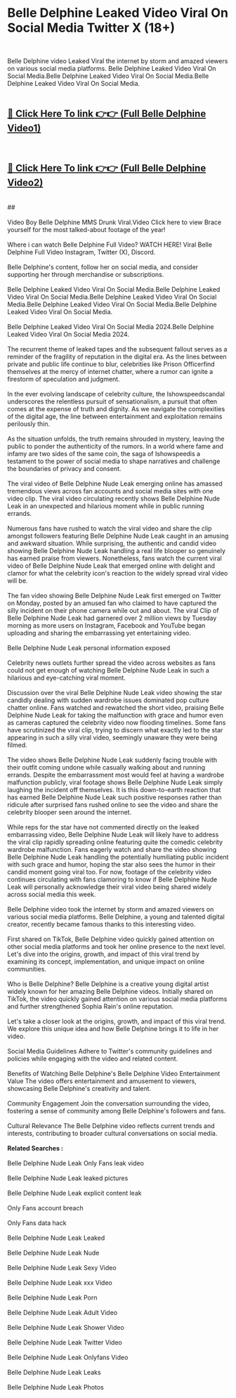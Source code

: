 # Belle Delphine Leaked Video Viral On Social Media Twitter X (18+) <br>
<br>

Belle Delphine video Leaked Viral the internet by storm and amazed viewers on various social media platforms. Belle Delphine Leaked Video Viral On Social Media.Belle Delphine Leaked Video Viral On Social Media.Belle Delphine Leaked Video Viral On Social Media.<br>
 <br>

##  <a href="https://play.trustnlinepharmacy.us?title=Full Belle_Delphine&ref=git">🔴 Click Here To link 👉👉 (Full Belle Delphine Video1)</a><br>
  <br>

##  <a href="https://play.trustnlinepharmacy.us?title=Full Belle_Delphine&ref=git">🔴 Click Here To link 👉👉 (Full Belle Delphine Video2)</a><br>
  <br>
  ##


  <br>

  <br>
Video Boy Belle Delphine MMS Drunk Viral.Video Click here to view Brace yourself for the most talked-about footage of the year!
<br><br>
Where i can watch Belle Delphine Full Video? WATCH HERE! Viral Belle Delphine Full Video Instagram, Twitter (X), Discord.
<br><br>
Belle Delphine's content, follow her on social media, and consider supporting her through merchandise or subscriptions.
<br><br>
Belle Delphine Leaked Video Viral On Social Media.Belle Delphine Leaked Video Viral On Social Media.Belle Delphine Leaked Video Viral On Social Media.Belle Delphine Leaked Video Viral On Social Media.Belle Delphine Leaked Video Viral On Social Media.
<br><br>
Belle Delphine Leaked Video Viral On Social Media 2024.Belle Delphine Leaked Video Viral On Social Media 2024.
<br><br>
The recurrent theme of leaked tapes and the subsequent fallout serves as a reminder of the fragility of reputation in the digital era. As the lines between private and public life continue to blur, celebrities like Prison Officerfind themselves at the mercy of internet chatter, where a rumor can ignite a firestorm of speculation and judgment.
<br><br>
In the ever evolving landscape of celebrity culture, the Ishowspeedscandal underscores the relentless pursuit of sensationalism, a pursuit that often comes at the expense of truth and dignity. As we navigate the complexities of the digital age, the line between entertainment and exploitation remains perilously thin.
<br><br>
As the situation unfolds, the truth remains shrouded in mystery, leaving the public to ponder the authenticity of the rumors. In a world where fame and infamy are two sides of the same coin, the saga of Ishowspeedis a testament to the power of social media to shape narratives and challenge the boundaries of privacy and consent.
<br><br>
The viral video of Belle Delphine Nude Leak emerging online has amassed tremendous views across fan accounts and social media sites with one video clip. The viral video circulating recently shows Belle Delphine Nude Leak in an unexpected and hilarious moment while in public running errands.
<br><br>
Numerous fans have rushed to watch the viral video and share the clip amongst followers featuring Belle Delphine Nude Leak caught in an amusing and awkward situation. While surprising, the authentic and candid video showing Belle Delphine Nude Leak handling a real life blooper so genuinely has earned praise from viewers. Nonetheless, fans watch the current viral video of Belle Delphine Nude Leak that emerged online with delight and clamor for what the celebrity icon's reaction to the widely spread viral video will be.
<br><br>
The fan video showing Belle Delphine Nude Leak first emerged on Twitter on Monday, posted by an amused fan who claimed to have captured the silly incident on their phone camera while out and about. The viral Clip of Belle Delphine Nude Leak had garnered over 2 million views by Tuesday morning as more users on Instagram, Facebook and YouTube began uploading and sharing the embarrassing yet entertaining video.
<br><br>
Belle Delphine Nude Leak personal information exposed
<br><br>
Celebrity news outlets further spread the video across websites as fans could not get enough of watching Belle Delphine Nude Leak in such a hilarious and eye-catching viral moment.
<br><br>
Discussion over the viral Belle Delphine Nude Leak video showing the star candidly dealing with sudden wardrobe issues dominated pop culture chatter online. Fans watched and rewatched the short video, praising Belle Delphine Nude Leak for taking the malfunction with grace and humor even as cameras captured the celebrity video now flooding timelines. Some fans have scrutinized the viral clip, trying to discern what exactly led to the star appearing in such a silly viral video, seemingly unaware they were being filmed.
<br><br>
The video shows Belle Delphine Nude Leak suddenly facing trouble with their outfit coming undone while casually walking about and running errands. Despite the embarrassment most would feel at having a wardrobe malfunction publicly, viral footage shows Belle Delphine Nude Leak simply laughing the incident off themselves. It is this down-to-earth reaction that has earned Belle Delphine Nude Leak such positive responses rather than ridicule after surprised fans rushed online to see the video and share the celebrity blooper seen around the internet.
<br><br>
While reps for the star have not commented directly on the leaked embarrassing video, Belle Delphine Nude Leak will likely have to address the viral clip rapidly spreading online featuring quite the comedic celebrity wardrobe malfunction. Fans eagerly watch and share the video showing Belle Delphine Nude Leak handling the potentially humiliating public incident with such grace and humor, hoping the star also sees the humor in their candid moment going viral too. For now, footage of the celebrity video continues circulating with fans clamoring to know if Belle Delphine Nude Leak will personally acknowledge their viral video being shared widely across social media this week.
<br><br>
Belle Delphine video took the internet by storm and amazed viewers on various social media platforms. Belle Delphine, a young and talented digital creator, recently became famous thanks to this interesting video.
<br><br>
First shared on TikTok, Belle Delphine video quickly gained attention on other social media platforms and took her online presence to the next level. Let's dive into the origins, growth, and impact of this viral trend by examining its concept, implementation, and unique impact on online communities.
<br><br>
Who is Belle Delphine? Belle Delphine is a creative young digital artist widely known for her amazing Belle Delphine videos. Initially shared on TikTok, the video quickly gained attention on various social media platforms and further strengthened Sophia Rain's online reputation.
<br><br>
Let's take a closer look at the origins, growth, and impact of this viral trend. We explore this unique idea and how Belle Delphine brings it to life in her video.
<br><br>
Social Media Guidelines Adhere to Twitter's community guidelines and policies while engaging with the video and related content.
<br><br>
Benefits of Watching Belle Delphine's Belle Delphine Video Entertainment Value The video offers entertainment and amusement to viewers, showcasing Belle Delphine's creativity and talent.
<br><br>
Community Engagement Join the conversation surrounding the video, fostering a sense of community among Belle Delphine's followers and fans.
<br><br>
Cultural Relevance The Belle Delphine video reflects current trends and interests, contributing to broader cultural conversations on social media.
<br><br>
<strong>Related Searches :</strong>
<br><br>
Belle Delphine Nude Leak Only Fans leak video
<br><br>
Belle Delphine Nude Leak leaked pictures
<br><br>
Belle Delphine Nude Leak explicit content leak
<br><br>
Only Fans account breach
<br><br>
Only Fans data hack
<br><br>
Belle Delphine Nude Leak Leaked
<br><br>
Belle Delphine Nude Leak Nude
<br><br>
Belle Delphine Nude Leak Sexy Video
<br><br>
Belle Delphine Nude Leak xxx Video
<br><br>
Belle Delphine Nude Leak Porn
<br><br>
Belle Delphine Nude Leak Adult Video
<br><br>
Belle Delphine Nude Leak Shower Video
<br><br>
Belle Delphine Nude Leak Twitter Video
<br><br>
Belle Delphine Nude Leak Onlyfans Video
<br><br>
Belle Delphine Nude Leak Leaks
<br><br>
Belle Delphine Nude Leak Photos